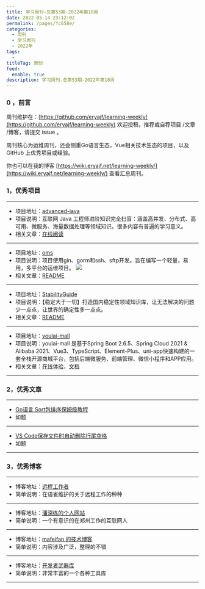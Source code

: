 ```yaml
---
title: 学习周刊-总第53期-2022年第18周
date: 2022-05-14 23:12:02
permalink: /pages/fc658e/
categories:
  - 周刊
  - 学习周刊
  - 2022年
tags:
  -
titleTag: 原创
feed:
  enable: true
description: 学习周刊-总第53期-2022年第18周
---
```


### 0 ，前言

周刊维护在：[https://github.com/eryajf/learning-weekly](https://github.com/eryajf/learning-weekly)  欢迎投稿，推荐或自荐项目 /文章 /博客，请提交 issue 。

周刊核心为运维周刊，还会侧重Go语言生态，Vue相关技术生态的项目，以及 GitHub 上优秀项目或经验。

你也可以在我的博客 [https://wiki.eryajf.net/learning-weekly/](https://wiki.eryajf.net/learning-weekly/) 查看汇总周刊。


### 1，优秀项目

---
- 项目地址：[advanced-java](https://github.com/doocs/advanced-java)
- 项目说明：互联网 Java 工程师进阶知识完全扫盲：涵盖高并发、分布式、高可用、微服务、海量数据处理等领域知识。很多内容有普遍的学习意义。
- 相关文章：[在线阅读](https://doocs.github.io/advanced-java)
---
- 项目地址：[oms](https://github.com/ssbeatty/oms)
- 项目说明：项目使用gin、gorm和ssh、sftp开发。旨在编写一个轻量，易用，多平台的运维项目。
  ![](http://t.eryajf.net/imgs/2022/05/91567c17a3b1eeb9.png)
- 相关文章：[README](https://github.com/ssbeatty/oms#readme)
---
- 项目地址：[StabilityGuide](https://github.com/StabilityMan/StabilityGuide)
- 项目说明：【稳定大于一切】打造国内稳定性领域知识库，让无法解决的问题少一点点，让世界的确定性多一点点。
- 相关文章：[README](https://github.com/StabilityMan/StabilityGuide#readme)
---
- 项目地址：[youlai-mall](https://github.com/youlaitech/youlai-mall)
- 项目说明：youlai-mall 是基于Spring Boot 2.6.5、Spring Cloud 2021 & Alibaba 2021、Vue3、TypeScript、Element-Plus、uni-app快速构建的一套全栈开源商城平台，包括后端微服务、前端管理、微信小程序和APP应用。
- 相关文章：[在线体验](https://www.youlai.tech/)，[文档](https://www.cnblogs.com/haoxianrui/)
---

### 2，优秀文章

---
- [Go语言 Sort包排序保姆级教程](https://mp.weixin.qq.com/s/olfAg23fMpjf07-A_wprTA)
- 如题
---
- [VS Code保存文件时自动删除行尾空格](https://blog.csdn.net/cc18868876837/article/details/107099521)
- 如题
---
### 3，优秀博客

---
- 博客地址：[远程工作者](https://www.yuque.com/greatghoul/remote)
- 简单说明：在语雀维护的关于远程工作的种种
---
- 博客地址：[潘深练的个人网站](https://www.panshenlian.com/)
- 简单说明：一个有意识的在郑州工作的互联网人
---
- 博客地址：[mafeifan 的技术博客](https://blog.mafeifan.com/)
- 简单说明：内容涉及广泛，整理的不错
---
- 博客地址：[开发者武器库](https://devtool.tech/)
- 简单说明：非常丰富的一个各种工具库
---